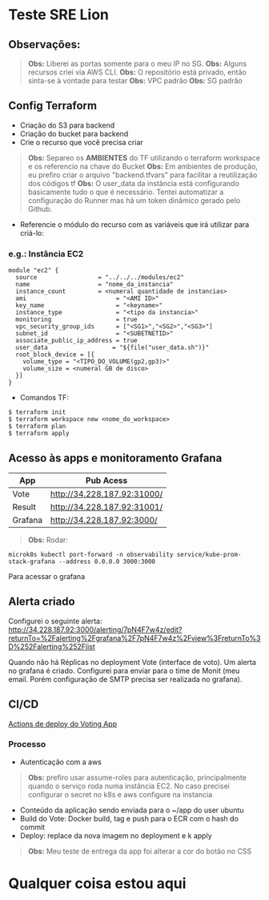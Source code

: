 # Teste SRE Lion

## Observações:
> **Obs:** Liberei as portas somente para o meu IP no SG.
> **Obs:** Alguns recursos criei via AWS CLI.
> **Obs:** O repositório está privado, então sinta-se à vontade para testar
> **Obs:** VPC padrão
> **Obs:** SG padrão

## Config Terraform
- Criação do S3 para backend
- Criação do bucket para backend
- Crie o recurso que você precisa criar
> **Obs:** Separeo os **AMBIENTES** do TF utilizando o terraform workspace e os referencio na chave do Bucket
> **Obs:** Em ambientes de produção, eu prefiro criar o arquivo "backend.tfvars" para facilitar a reutilização dos códigos tf
> **Obs:** O user_data da instância está configurando basicamente tudo o que é necessário. Tentei automatizar a configuração do Runner mas há um token dinâmico gerado pelo Github.

- Referencie o módulo do recurso com as variáveis que irá utilizar para criá-lo:
### e.g.: Instância EC2
```
module "ec2" {
  source                 = "../../../modules/ec2"
  name                   = "nome_da_instancia"
  instance_count         = <numeral quantidade de instancias>
  ami                         = "<AMI ID>"
  key_name                    = "<keyname>"
  instance_type               = "<tipo da instancia>"
  monitoring                  = true
  vpc_security_group_ids      = ["<SG1>","<SG2>","<SG3>"]
  subnet_id                   = "<SUBETNETID>"
  associate_public_ip_address = true
  user_data                  = "${file("user_data.sh")}"
  root_block_device = [{
    volume_type = "<TIPO_DO_VOLUME(gp2,gp3)>"
    volume_size = <numeral GB de disco>
  }]
}
```
- Comandos TF:
```
$ terraform init
$ terraform workspace new <nome_do_workspace>
$ terraform plan
$ terraform apply
```

## Acesso às apps e monitoramento Grafana

| App      |      Pub Acess      |
|----------|-------------|
| Vote |  http://34.228.187.92:31000/ |
| Result |http://34.228.187.92:31001/|
| Grafana |http://34.228.187.92:3000/|

> **Obs:**
Rodar:
```
microk8s kubectl port-forward -n observability service/kube-prom-stack-grafana --address 0.0.0.0 3000:3000
```
Para acessar o grafana

## Alerta criado
Configurei o seguinte alerta:
http://34.228.187.92:3000/alerting/7pN4F7w4z/edit?returnTo=%2Falerting%2Fgrafana%2F7pN4F7w4z%2Fview%3FreturnTo%3D%252Falerting%252Flist

Quando não há Réplicas no deployment Vote (interface de voto). Um alerta no grafana é criado. Configurei para enviar para o time de Monit (meu email. Porém configuração de SMTP precisa ser realizada no grafana).

## CI/CD
[Actions de deploy do Voting App](https://github.com/matheusleaao/teste-lion-sre/blob/master/.github/workflows/deploy-vote.yaml)

### Processo
- Autenticação com a aws
> **Obs:** prefiro usar assume-roles para autenticação, principalmente quando o serviço roda numa instância EC2. No caso precisei configurar o secret no k8s e aws configure na instancia
- Conteúdo da aplicação sendo enviada para o ~/app do user ubuntu
- Build do Vote: Docker build, tag e push para o ECR com o hash do commit
- Deploy: replace da nova imagem no deployment e k apply
> **Obs:** Meu teste de entrega da app foi alterar a cor do botão no CSS

# Qualquer coisa estou aqui